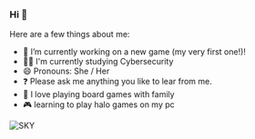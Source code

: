 ### Hi 👋

Here are a few things about me:

- 🔭 I’m currently working on a new game (my very first one!)!
- 👩‍🎓 I'm currently studying Cybersecurity
- 😄 Pronouns: She / Her
- ❓ Please ask me anything you like to lear from me.
- 🎲 I love playing board games with family
- 🎮 learning to play halo games on my pc

<picture>
 <img alt="SKY" src="https://th.bing.com/th/id/OIP.zV3s3iK9VroBNP-v5Z4JNAHaEE?pid=ImgDet&w=180&h=99.02924451665312&c=7&dpr=1.3">
</picture>
